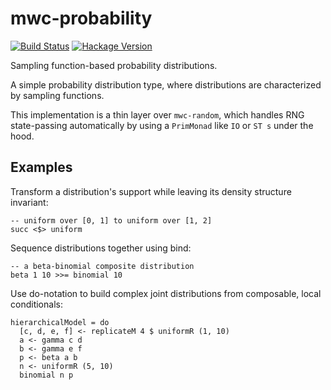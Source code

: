 # mwc-probability

[![Build Status](https://secure.travis-ci.org/jtobin/mwc-probability.png)](http://travis-ci.org/jtobin/mwc-probability)
[![Hackage Version](https://img.shields.io/hackage/v/mwc-probability.svg)](http://hackage.haskell.org/package/mwc-probability)

Sampling function-based probability distributions.

A simple probability distribution type, where distributions are characterized
by sampling functions.

This implementation is a thin layer over `mwc-random`, which handles RNG
state-passing automatically by using a `PrimMonad` like `IO` or `ST s` under
the hood.

Examples
--------

Transform a distribution's support while leaving its density structure
invariant:

    -- uniform over [0, 1] to uniform over [1, 2]
    succ <$> uniform

Sequence distributions together using bind:

    -- a beta-binomial composite distribution
    beta 1 10 >>= binomial 10

Use do-notation to build complex joint distributions from composable,
local conditionals:

    hierarchicalModel = do
      [c, d, e, f] <- replicateM 4 $ uniformR (1, 10)
      a <- gamma c d
      b <- gamma e f
      p <- beta a b
      n <- uniformR (5, 10)
      binomial n p


